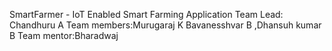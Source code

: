 SmartFarmer - IoT Enabled Smart Farming Application
Team Lead: Chandhuru A
Team members:Murugaraj K
Bavanesshvar B ,Dhansuh kumar B
Team mentor:Bharadwaj
